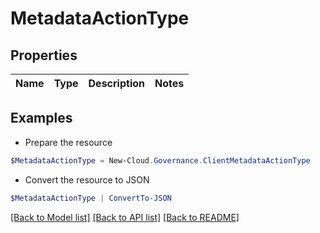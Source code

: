 # MetadataActionType
## Properties

Name | Type | Description | Notes
------------ | ------------- | ------------- | -------------

## Examples

- Prepare the resource
```powershell
$MetadataActionType = New-Cloud.Governance.ClientMetadataActionType 
```

- Convert the resource to JSON
```powershell
$MetadataActionType | ConvertTo-JSON
```

[[Back to Model list]](../README.md#documentation-for-models) [[Back to API list]](../README.md#documentation-for-api-endpoints) [[Back to README]](../README.md)

